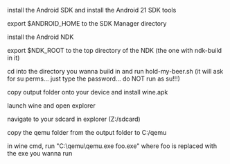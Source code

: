 install the Android SDK and install the Android 21 SDK tools

export $ANDROID_HOME to the SDK Manager directory

install the Android NDK

export $NDK_ROOT to the top directory of the NDK (the one with ndk-build in it)

cd into the directory you wanna build in and run hold-my-beer.sh (it will ask for su perms... just type the password... do NOT run as su!!!)

copy output folder onto your device and install wine.apk

launch wine and open explorer

navigate to your sdcard in explorer (Z:/sdcard)

copy the qemu folder from the output folder to C:/qemu

in wine cmd, run "C:\qemu\qemu.exe foo.exe" where foo is replaced with the exe you wanna run